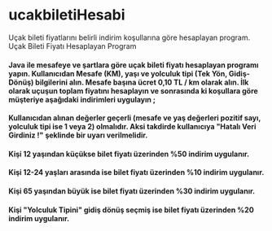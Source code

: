 # ucakbiletiHesabi
Uçak bileti fiyatlarını belirli indirim koşullarına göre hesaplayan program.
Uçak Bileti Fiyatı Hesaplayan Program
#### Java ile mesafeye ve şartlara göre uçak bileti fiyatı hesaplayan programı yapın. Kullanıcıdan Mesafe (KM), yaşı ve yolculuk tipi (Tek Yön, Gidiş-Dönüş) bilgilerini alın. Mesafe başına ücret 0,10 TL / km olarak alın. İlk olarak uçuşun toplam fiyatını hesaplayın ve sonrasında ki koşullara göre müşteriye aşağıdaki indirimleri uygulayın ;

#### Kullanıcıdan alınan değerler geçerli (mesafe ve yaş değerleri pozitif sayı, yolculuk tipi ise 1 veya 2) olmalıdır. Aksi takdirde kullanıcıya "Hatalı Veri Girdiniz !" şeklinde bir uyarı verilmelidir.
#### Kişi 12 yaşından küçükse bilet fiyatı üzerinden %50 indirim uygulanır.
#### Kişi 12-24 yaşları arasında ise bilet fiyatı üzerinden %10 indirim uygulanır.
#### Kişi 65 yaşından büyük ise bilet fiyatı üzerinden %30 indirim uygulanır.
#### Kişi "Yolculuk Tipini" gidiş dönüş seçmiş ise bilet fiyatı üzerinden %20 indirim uygulanır. 
